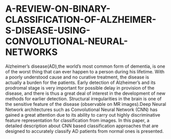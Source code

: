 # A-REVIEW-ON-BINARY-CLASSIFICATION-OF-ALZHEIMER-S-DISEASE-USING-CONVOLUTIONAL-NEURAL-NETWORKS
Alzheimer’s disease(AD),the world’s most common form of dementia, is one of the worst thing that can ever  happen to a person during his lifetime. With a poorly understood cause and no curative treatment, the disease is  actually a burden for the patients. Early detection of Alzheimer’s and its prodromal stage is very important for  possible delay in provision of the disease, and there is thus a great deal of interest in the development of new  methods for earlier detection. Structural irregularities in the brain is one of the sensitive feature of the disease  (observable on MR images).Deep Neural Network architectures such as Convolutional Neural Network (CNN)  has gained a great attention due to its ability to carry out highly discriminative feature representation for  classification from images. In this paper, a detailed description about CNN based classification approaches that  are designed to accurately classify AD patients from normal ones is presented.
